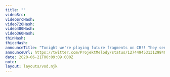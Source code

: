 ```yaml
---
title: ""
videoSrc: 
videoSrcHash: 
video720Hash: 
video480Hash: 
video360Hash: 
thinHash: 
thiccHash: 
announceTitle: "Tonight we're playing future fragments on CB!! They sent yours truly a demo and I am excited to try it out. You had me at cyberpunk and hentai, guys❤️❤️❤️"
announceUrl: https://twitter.com/ProjektMelody/status/1274494531312984064
date: 2020-06-21T00:09:09.000Z
note: 
layout: layouts/vod.njk
---
```

